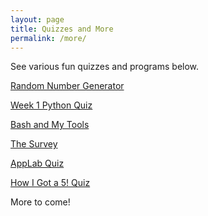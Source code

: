 ```yaml
---
layout: page
title: Quizzes and More
permalink: /more/
---
```


See various fun quizzes and programs below.

[Random Number Generator](https://drewreed2005.github.io/realdrew/2022/08/22/randomnumber.html)

[Week 1 Python Quiz](https://drewreed2005.github.io/realdrew/2022/08/23/pythonworkweek1.html)

[Bash and My Tools](https://drewreed2005.github.io/realdrew/2022/08/25/bashstuff.html)

[The Survey](https://drewreed2005.github.io/realdrew/survey/)

[AppLab Quiz](https://drewreed2005.github.io/realdrew/applabquiz/)

[How I Got a 5! Quiz](https://drewreed2005.github.io/realdrew/howigota5quiz/)

More to come!